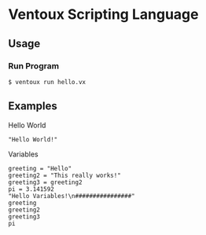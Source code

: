 # Ventoux Scripting Language

## Usage

### Run Program

```shell
$ ventoux run hello.vx
```

## Examples

Hello World

```ventoux
"Hello World!"
```

Variables

```ventoux
greeting = "Hello"
greeting2 = "This really works!"
greeting3 = greeting2
pi = 3.141592
"Hello Variables!\n################"
greeting
greeting2
greeting3
pi
```